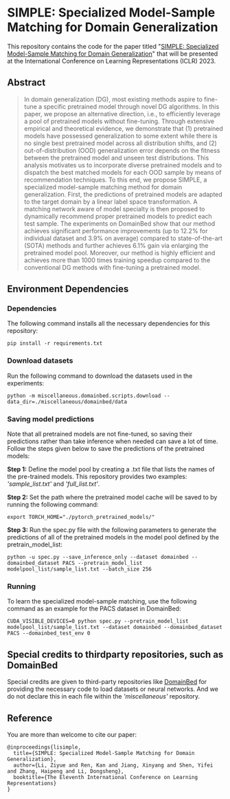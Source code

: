 # SIMPLE: Specialized Model-Sample Matching for Domain Generalization
This repository contains the code for the paper titled "[SIMPLE: Specialized Model-Sample Matching for Domain Generalization](https://seqml.github.io/simple/)" that will be presented at the International Conference on Learning Representations (ICLR) 2023.

## Abstract
> In domain generalization (DG), most existing methods aspire to fine-tune a specific pretrained model through novel DG algorithms. In this paper, we propose an alternative direction, i.e., to efficiently leverage a pool of pretrained models without fine-tuning. Through extensive empirical and theoretical evidence, we demonstrate that (1) pretrained models have possessed generalization to some extent while there is no single best pretrained model across all distribution shifts, and (2) out-of-distribution (OOD) generalization error depends on the fitness between the pretrained model and unseen test distributions. This analysis motivates us to incorporate diverse pretrained models and to dispatch the best matched models for each OOD sample by means of recommendation techniques. To this end, we propose SIMPLE, a specialized model-sample matching method for domain generalization. First, the predictions of pretrained models are adapted to the target domain by a linear label space transformation. A matching network aware of model specialty is then proposed to dynamically recommend proper pretrained models to predict each test sample. The experiments on DomainBed show that our method achieves significant performance improvements (up to 12.2% for individual dataset and 3.9% on average) compared to state-of-the-art (SOTA) methods and further achieves 6.1% gain via enlarging the pretrained model pool. Moreover, our method is highly efficient and achieves more than 1000 times training speedup compared to the conventional DG methods with fine-tuning a pretrained model.

## Environment Dependencies
### Dependencies
The following command installs all the necessary dependencies for this repository:
```
pip install -r requirements.txt
```


### Download datasets
Run the following command to download the datasets used in the experiments:
```
python -m miscellaneous.domainbed.scripts.download --data_dir=./miscellaneous/domainbed/data
```

### Saving model predictions

Note that all pretrained models are not fine-tuned, so saving their predictions rather than take inference when needed can save a lot of time. Follow the steps given below to save the predictions of the pretrained models:

**Step 1:** Define the model pool by creating a .txt file that lists the names of the pre-trained models. This repository provides two examples: *'sample_list.txt'* and *'full_list.txt'*. 


**Step 2:** Set the path where the pretrained model cache will be saved to by running the following command:
```
export TORCH_HOME="./pytorch_pretrained_models/"
```


**Step 3:** Run the spec.py file with the following parameters to generate the predictions of all of the pretrained models in the model pool defined by the pretrain_model_list:
```
python -u spec.py --save_inference_only --dataset domainbed --domainbed_dataset PACS --pretrain_model_list modelpool_list/sample_list.txt --batch_size 256
```


### Running
To learn the specialized model-sample matching, use the following command as an example for the PACS dataset in DomainBed:
```
CUDA_VISIBLE_DEVICES=0 python spec.py --pretrain_model_list modelpool_list/sample_list.txt --dataset domainbed --domainbed_dataset PACS --domainbed_test_env 0
```

## Special credits to thirdparty repositories, such as DomainBed

Special credits are given to third-party repositories like [DomainBed](https://github.com/TorchEnsemble-Community/Ensemble-Pytorch) for providing the necessary code to load datasets or neural networks. And we do not declare this in each file within the *'miscellaneous'* repository.

## Reference
You are more than welcome to cite our paper:
```
@inproceedings{lisimple,
  title={SIMPLE: Specialized Model-Sample Matching for Domain Generalization},
  author={Li, Ziyue and Ren, Kan and Jiang, Xinyang and Shen, Yifei and Zhang, Haipeng and Li, Dongsheng},
  booktitle={The Eleventh International Conference on Learning Representations}
}